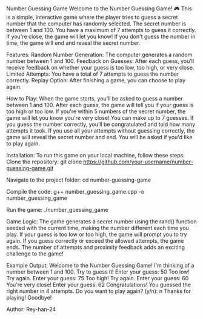 Number Guessing Game
Welcome to the Number Guessing Game! 🎮
This is a simple, interactive game where the player tries to guess a secret number that the computer has randomly selected. The secret number is between 1 and 100. You have a maximum of 7 attempts to guess it correctly. If you're close, the game will let you know! If you don't guess the number in time, the game will end and reveal the secret number.

Features:
Random Number Generation: The computer generates a random number between 1 and 100.
Feedback on Guesses: After each guess, you’ll receive feedback on whether your guess is too low, too high, or very close.
Limited Attempts: You have a total of 7 attempts to guess the number correctly.
Replay Option: After finishing a game, you can choose to play again.

How to Play:
When the game starts, you’ll be asked to guess a number between 1 and 100.
After each guess, the game will tell you if your guess is too high or too low.
If you're within 5 numbers of the secret number, the game will let you know you're very close!
You can make up to 7 guesses.
If you guess the number correctly, you’ll be congratulated and told how many attempts it took.
If you use all your attempts without guessing correctly, the game will reveal the secret number and end.
You will be asked if you'd like to play again.

Installation:
To run this game on your local machine, follow these steps:
Clone the repository:
git clone https://github.com/your-username/number-guessing-game.git


Navigate to the project folder:
cd number-guessing-game

Compile the code:
g++ number_guessing_game.cpp -o number_guessing_game


Run the game:
./number_guessing_game


Game Logic:
The game generates a secret number using the rand() function seeded with the current time, making the number different each time you play.
If your guess is too low or too high, the game will prompt you to try again.
If you guess correctly or exceed the allowed attempts, the game ends.
The number of attempts and proximity feedback adds an exciting challenge to the game!

Example Output:
Welcome to the Number Guessing Game!
I'm thinking of a number between 1 and 100. Try to guess it!
Enter your guess: 50
Too low! Try again.
Enter your guess: 75
Too high! Try again.
Enter your guess: 60
You're very close!
Enter your guess: 62
Congratulations! You guessed the right number in 4 attempts.
Do you want to play again? (y/n): n
Thanks for playing! Goodbye!

Author: Rey-han-24 


